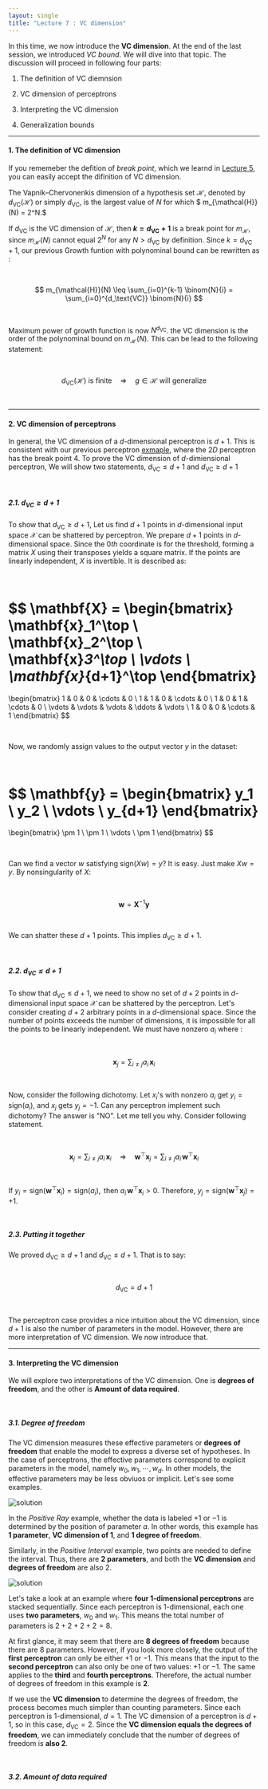 ```yaml
---
layout: single
title: "Lecture 7 : VC dimension"
---
```

 
In this time, we now introduce the **VC dimension**. At the end of the last session, we introduced *VC bound*. We will dive into that topic. The discussion will proceed in following four parts: 

1. The definition of VC diemnsion

2. VC dimension of perceptrons

3. Interpreting the VC dimension

4. Generalization bounds

---

#### 1. The definition of VC dimension

If you rememeber the defition of *break point*, which we learnd in [<u>Lecture 5</u>](https://isopink.github.io/Effective-number-of-hypothesis/), you can easily accept the difinition of VC dimension. 

The Vapnik–Chervonenkis dimension of a hypothesis set $\mathcal{H}$, denoted by $d_{\text{VC}}(\mathcal{H})$ or simply $d_{\text{VC}}$, is the largest value of $N$ for which $ m_{\mathcal{H}}(N) = 2^N.$ 

If $d_{\text{VC}}$ is the VC dimension of $\mathcal{H}$, then **$k = d_{\text{VC}} + 1$** is a break point for $m_{\mathcal{H}}$, since $m_{\mathcal{H}}(N)$ cannot equal $2^N$ for any $N > d_{\text{VC}}$ by definition. Since $k = d_{\text{VC}} +1$, our previous Growth funtion with polynominal bound can be rewritten as : 

<br>

$$
m_{\mathcal{H}}(N) \leq \sum_{i=0}^{k-1} \binom{N}{i} = \sum_{i=0}^{d_\text{VC}} \binom{N}{i}
$$

<br>

Maximum power of growth function is now $N^{d_\text{VC}}$. the VC dimension is the order of the polynominal bound on $m_\mathcal{H}(N)$. This can be lead to the following statement: 

<br>

$$
d_{\text{VC}}(\mathcal{H}) \text{ is finite} \quad \Rightarrow \quad g \in \mathcal{H} \text{ will generalize}
$$

<br>

---

#### 2. VC dimension of perceptrons 

In general, the VC dimension of a $d$-dimensional perceptron is $d+1$. This is consistent with our previous perceptron [<u>exmaple</u>](https://isopink.github.io/Effective-number-of-hypothesis/), where the $2D$ perceptron has the break point $4$. To prove the VC dimension of $d$-dimiensional perceptron, We will show two statements, $d_{\text{VC}} \leq d + 1$ and $d_{\text{VC}} \geq d + 1$

<br>

##### 2.1. $d_{\text{VC}} \geq d + 1$

To show that $d_{\text{VC}} \geq d + 1$, Let us find $d+1$ points in $d$-dimensional input space $\mathcal{X}$ can be shattered by perceptron. We prepare $d+1$ points in $d$-dimensional space. Since the $0th$ coordinate is for the threshold, forming a matrix $X$ using their transposes yields a square matrix. If the points are linearly independent, $X$ is invertible. It is described as: 

<br>

$$
\mathbf{X} =
\begin{bmatrix}
\mathbf{x}_1^\top \\
\mathbf{x}_2^\top \\
\mathbf{x}_3^\top \\
\vdots \\
\mathbf{x}_{d+1}^\top
\end{bmatrix}
=
\begin{bmatrix}
1 & 0 & 0 & \cdots & 0 \\
1 & 1 & 0 & \cdots & 0 \\
1 & 0 & 1 & \cdots & 0 \\
\vdots & \vdots & \vdots & \ddots & \vdots \\
1 & 0 & 0 & \cdots & 1
\end{bmatrix}
$$

<br>

Now, we randomly assign values to the output vector $y$ in the dataset:

<br>

$$
\mathbf{y} =
\begin{bmatrix}
y_1 \\
y_2 \\
\vdots \\
y_{d+1}
\end{bmatrix}
=
\begin{bmatrix}
\pm 1 \\
\pm 1 \\
\vdots \\
\pm 1
\end{bmatrix}
$$

<br>

Can we find a vector $w$ satisfying $\text{sign}(Xw) = y$? It is easy. Just make $Xw =y$. By nonsingularity of $X$: 

<br>

$$
\mathbf{w} = \mathbf{X}^{-1} \mathbf{y}
$$

<br>

We can shatter these $d+1$ points. This implies $d_{\text{VC}} \geq d + 1$. 

<br>

##### 2.2. $d_{\text{VC}} \leq d + 1$

To show that $d_{\text{VC}} \leq d + 1$, we need to show no set of $d+2$ points in $d$-dimensional input space $\mathcal{X}$ can be shattered by the perceptron. Let's consider creating $d+2$ arbitrary points in a $d$-dimensional space. Since the number of points exceeds the number of dimensions, it is impossible for all the points to be linearly independent. We must have nonzero $a_i$ where : 

<br>

$$
\mathbf{x}_j = \sum_{i \ne j} a_i \, \mathbf{x}_i
$$

<br>

Now, consider the following dichotomy. Let $x_i$'s with nonzero $a_i$ get $y_i = \text{sign}(a_i)$, and $x_j$ gets $y_j = -1$. Can any perceptron implement such dichotomy? The answer is "NO". Let me tell you why. Consider following statement. 

<br>

$$
\mathbf{x}_j = \sum_{i \ne j} a_i \, \mathbf{x}_i 
\quad \Rightarrow \quad 
\mathbf{w}^\top \mathbf{x}_j = \sum_{i \ne j} a_i \, \mathbf{w}^\top \mathbf{x}_i
$$

<br>

If $y_i = \text{sign}(\mathbf{w}^\top \mathbf{x}_i) = \text{sign}(a_i), \text{ then } a_i \, \mathbf{w}^\top \mathbf{x}_i > 0$. Therefore, $y_j = \text{sign}(\mathbf{w}^\top \mathbf{x}_j) = +1$. 

<br>

##### 2.3. Putting it together 

We proved $d_{\text{VC}} \geq d + 1$ and $d_{\text{VC}} \leq d + 1$. That is to say: 

<br>

$$
d_{\text{VC}} = d + 1
$$

<br>

The perceptron case provides a nice intuition about the VC dimension, since $d + 1$ is also the number of parameters in the model. However, there are more interpretation of VC dimension. We now introduce that. 

---

#### 3. Interpreting the VC dimension

We will explore two interpretations of the VC dimension. One is **degrees of freedom**, and the other is **Amount of data required**.

<br>

##### 3.1. Degree of freedom  

The VC dimension measures these effective parameters or **degrees of freedom** that enable the model to express a diverse set of hypotheses. In the case of perceptrons, the effective parameters correspond to explicit parameters in the model, namely $w_0, w_1, \cdots, w_d$. In other models, the effective parameters may be less obviuos or implicit. Let's see some examples. 

![solution](/assets/images/vc_1.svg) 

In the *Positive Ray* example, whether the data is labeled $+1$ or $-1$ is determined by the position of parameter $a$. In other words, this example has **1 parameter**, **VC dimension of 1**, and **1 degree of freedom**.

Similarly, in the *Positive Interval* example, two points are needed to define the interval. Thus, there are **2 parameters**, and both the **VC dimension** and **degrees of freedom** are also $2$.

![solution](/assets/images/vc_2.svg) 

Let's take a look at an example where **four 1-dimensional perceptrons** are stacked sequentially. Since each perceptron is $1$-dimensional, each one uses **two parameters**, $w_0$ and $w_1$. This means the total number of parameters is $2 + 2 + 2 + 2 = 8$.

At first glance, it may seem that there are **8 degrees of freedom** because there are 8 parameters. However, if you look more closely, the output of the **first perceptron** can only be either $+1$ or $-1$. This means that the input to the **second perceptron** can also only be one of two values: $+1$ or $-1$. The same applies to the **third** and **fourth perceptrons**. Therefore, the actual number of degrees of freedom in this example is **2**.

If we use the **VC dimension** to determine the degrees of freedom, the process becomes much simpler than counting parameters. Since each perceptron is $1$-dimensional, $d = 1$. The VC dimension of a perceptron is $d + 1$, so in this case, $d_{\text{VC}} = 2$. Since the **VC dimension equals the degrees of freedom**, we can immediately conclude that the number of degrees of freedom is **also 2**. 

<br>

##### 3.2. Amount of data required

